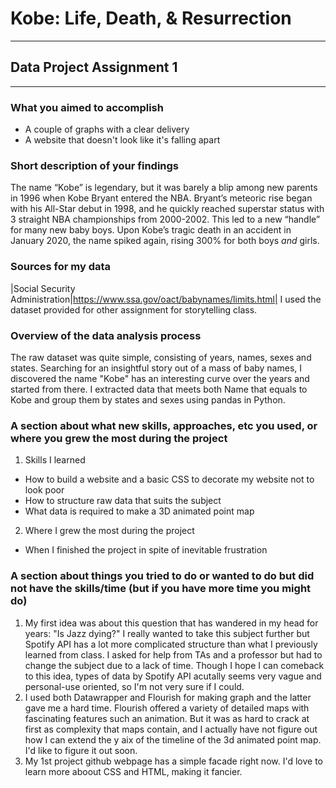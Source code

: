# Kobe: Life, Death, & Resurrection
-------------------------------------
## Data Project Assignment 1
-------------------------------------



### What you aimed to accomplish
- A couple of graphs with a clear delivery
- A website that doesn't look like it's falling apart

### Short description of your findings
The name “Kobe” is legendary, but it was barely a blip among new parents in 1996 when Kobe Bryant entered the NBA. Bryant’s meteoric rise began with his All-Star debut in 1998, and he quickly reached superstar status with 3 straight NBA championships from 2000-2002. This led to a new “handle” for many new baby boys. Upon Kobe’s tragic death in an accident in January 2020, the name spiked again, rising 300% for both boys *and* girls.


### Sources for my data
|Social Security Administration|https://www.ssa.gov/oact/babynames/limits.html|
I used the dataset provided for other assignment for storytelling class.


### Overview of the data analysis process
The raw dataset was quite simple, consisting of years, names, sexes and states. Searching for an insightful story out of a mass of baby names, I discovered the name "Kobe" has an interesting curve over the years and started from there. I extracted data that meets both Name that equals to Kobe and group them by states and sexes using pandas in Python.


### A section about what new skills, approaches, etc you used, or where you grew the most during the project
1. Skills I learned
- How to build a website and a basic CSS to decorate my website not to look poor
- How to structure raw data that suits the subject
- What data is required to make a 3D animated point map

2. Where I grew the most during the project
- When I finished the project in spite of inevitable frustration


### A section about things you tried to do or wanted to do but did not have the skills/time (but if you have more time you might do)
1. My first idea was about this question that has wandered in my head for years: "Is Jazz dying?" I really wanted to take this subject further but Spotify API has a lot more complicated structure than what I previously learned from class. I asked for help from TAs and a professor but had to change the subject due to a lack of time. Though I hope I can comeback to this idea, types of data by Spotify API acutally seems very vague and personal-use oriented, so I'm not very sure if I could.
2. I used both Datawrapper and Flourish for making graph and the latter gave me a hard time. Flourish offered a variety of detailed maps with fascinating features such an animation. But it was as hard to crack at first as complexity that maps contain, and I actually have not figure out how I can extend the y aix of the timeline of the 3d animated point map. I'd like to figure it out soon.
3. My 1st project github webpage has a simple facade right now. I'd love to learn more aboout CSS and HTML, making it fancier.
